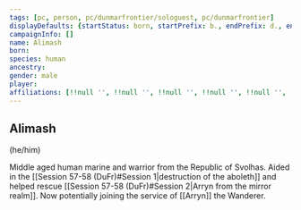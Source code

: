 ```yaml
---
tags: [pc, person, pc/dunmarfrontier/sologuest, pc/dunmarfrontier]
displayDefaults: {startStatus: born, startPrefix: b., endPrefix: d., endStatus: died}
campaignInfo: []
name: Alimash
born:
species: human
ancestry:
gender: male
player:
affiliations: [!!null '', !!null '', !!null '', !!null '', !!null '', !!null '', !!null '']
---
```


## Alimash
(he/him)

Middle aged human marine and warrior from the Republic of Svolhas. Aided in the [[Session 57-58 (DuFr)#Session 1|destruction of the aboleth]] and helped rescue [[Session 57-58 (DuFr)#Session 2|Arryn from the mirror realm]]. Now potentially joining the service of [[Arryn]] the Wanderer.
